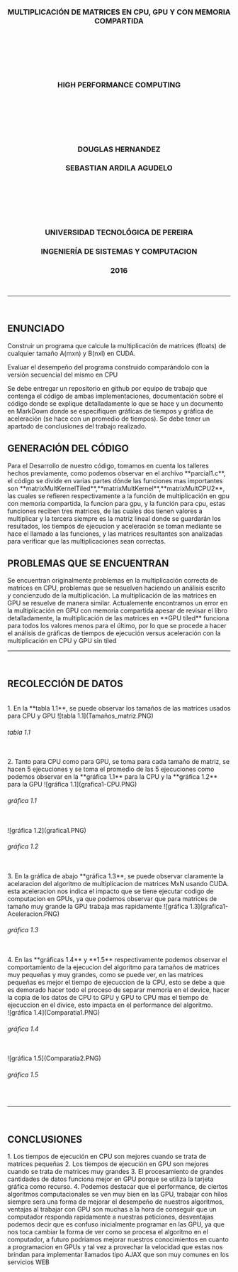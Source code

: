 <h3 align="center">MULTIPLICACIÓN DE MATRICES EN CPU, GPU Y CON MEMORIA COMPARTIDA</h3>
<br>
<br>
<br>
<br>
<br>
<h3 align="center">HIGH PERFORMANCE COMPUTING</h3>
<br>
<br>
<br>
<br>
<br>
<h3 align="center">DOUGLAS HERNANDEZ</h3>
<h3 align="center">SEBASTIAN ARDILA AGUDELO</h3>
<br>
<br>
<br>
<br>
<br>
<h3 align="center">UNIVERSIDAD TECNOLÓGICA DE PEREIRA</h3>
<h3 align="center">INGENIERÍA DE SISTEMAS Y COMPUTACION</h3>
<h3 align="center">2016</h3>
<br>
<HR width=100% align="center">
<br>
<h2 >ENUNCIADO</h2>
Construir un programa que calcule la multiplicación de matrices (floats) de cualquier tamaño A(mxn) y B(nxl) en  CUDA.

Evaluar el desempeño del programa construido comparándolo con la versión secuencial del mismo en CPU

Se debe entregar un repositorio en github por equipo de trabajo que contenga el código de ambas implementaciones, documentación sobre el código donde se explique detalladamente lo que se hace y un documento  en MarkDown donde se especifiquen gráficas de tiempos y gráfica de aceleración (se hace con un promedio de tiempos). Se debe tener un apartado de conclusiones del trabajo realizado.
<br>
<h2 >GENERACIÓN DEL CÓDIGO</h2>
Para el Desarrollo de nuestro código, tomamos en cuenta los talleres hechos previamente, como podemos observar en el archivo **parcial1.c**, el código se divide en varias partes dónde las funciones mas importantes son **matrixMultKernelTiled**,**matrixMultKernel**,**matrixMultCPU2**, las cuales se refieren respectivamente a la función de multiplicación en gpu con memoria compartida, la funcion para gpu, y la función para cpu, estas funciones reciben tres matrices, de las cuales dos tienen valores a multiplicar y la tercera siempre es la matriz lineal donde se guardarán los resultados, los tiempos de ejecucion y aceleración se toman mediante se hace el llamado a las funciones, y las matrices resultantes son analizadas para verificar que las multiplicaciones sean correctas.
<br>
<h2 >PROBLEMAS QUE SE ENCUENTRAN</h2>
Se encuentran originalmente problemas en la multiplicación correcta de matrices en CPU, problemas que se resuelven haciendo un análisis escrito y concienzudo de la multiplicación. La multiplicación de las matrices en GPU se resuelve de manera similar. Actualemente encontramos un error en la multiplicación en GPU con memoria compartida apesar de revisar el libro detalladamente, la multiplicación de las matrices en **GPU tiled** funciona para todos los valores menos para el último, por lo que se procede a hacer el análisis de gráficas de tiempos de ejecución versus aceleración con la multiplicación en CPU y GPU sin tiled
<br>
<HR width=100% align="center">
<br>
<h2>RECOLECCIÓN DE DATOS</h2>
<br>
1. En la **tabla 1.1**, se puede observar los tamaños de las matrices usados para CPU y GPU
![tabla 1.1](Tamaños_matriz.PNG)
<br>
<h6>tabla 1.1</h6>
<br>
2. Tanto para CPU como para GPU, se toma para cada tamaño de matriz, se hacen 5 ejecuciones y se toma el promedio de las 5 ejecuciones como podemos observar en la **gráfica 1.1** para la CPU y la **gráfica 1.2** para la GPU
![gráfica 1.1](grafica1-CPU.PNG)
<br>
<h6>gráfica 1.1</h6>
<br>
![gráfica 1.2](grafica1.PNG)
<br>
<h6>gráfica 1.2</h6>
<br>
3. En la gráfica de abajo **gráfica 1.3**, se puede observar claramente la acelaracion del algoritmo de multiplicacion de matrices MxN usando CUDA. esta aceleracion nos indica el impacto que se tiene ejecutar codigo de computacion en GPUs, ya que podemos observar que para matrices de tamaño muy grande la GPU trabaja mas rapidamente
![gráfica 1.3](grafica1-Aceleracion.PNG)
<br>
<h6>gráfica 1.3</h6>
<br>
4. En las **gráficas 1.4** y **1.5** respectivamente podemos observar el comportamiento de la ejecucion del algoritmo para tamaños de matrices muy pequeñas y muy grandes, como se puede ver, en las matrices pequeñas es mejor el tiempo de ejecuccion de la CPU, esto se debe a que es demorado hacer todo el proceso de separar memoria en el device, hacer la copia de los datos de CPU to GPU y GPU to CPU mas el tiempo de ejecuccion en el divice, esto impacta en el performance del algoritmo.
<br>
![gráfica 1.4](Comparatia1.PNG)
<br>
<h6>gráfica 1.4</h6>
<br>
![gráfica 1.5](Comparatia2.PNG)
<br>
<h6>gráfica 1.5</h6>
<br>
<HR width=100% align="center">
<br>
<h2>CONCLUSIONES</h2>
1. Los tiempos de ejecución en CPU son mejores cuando se trata de matrices pequeñas
2. Los tiempos de ejecución en GPU son mejores cuando se trata de matrices muy grandes
3. El procesamiento de grandes cantidades de datos funciona mejor en GPU porque se utiliza la tarjeta gráfica como recurso.
4. Podemos destacar que el performance, de ciertos algoritmos computacionales se ven muy bien en las GPU, trabajar con hilos siempre sera una forma de mejorar el desempeño de nuestros algoritmos, ventajas al trabajar con GPU son muchas a la hora de conseguir que un computador responda rapidamente a nuestras peticiones, desventajas podemos decir que es confuso inicialmente programar en las GPU, ya que nos toca cambiar la forma de ver como se procesa el algoritmo en el computador, a futuro podriamos mejorar nuestros conocimientos en cuanto a programacion en GPUs y tal vez a provechar la velocidad que estas nos brindan para implementar llamados tipo AJAX que son muy comunes en los servicios WEB
<br>
